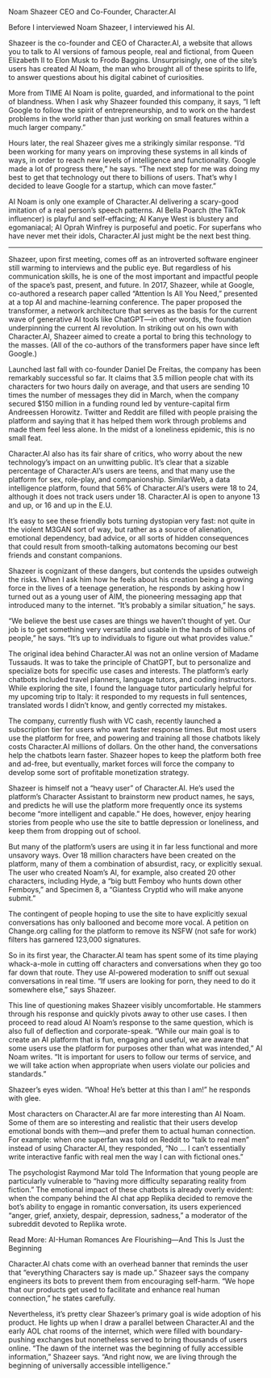 Noam Shazeer
CEO and Co-Founder, Character.AI

Before I interviewed Noam Shazeer, I interviewed his AI.

Shazeer is the co-founder and CEO of Character.AI, a website that allows you to talk to AI versions of famous people, real and fictional, from Queen Elizabeth II to Elon Musk to Frodo Baggins. Unsurprisingly, one of the site’s users has created AI Noam, the man who brought all of these spirits to life, to answer questions about his digital cabinet of curiosities.

More from TIME
AI Noam is polite, guarded, and informational to the point of blandness. When I ask why Shazeer founded this company, it says, “I left Google to follow the spirit of entrepreneurship, and to work on the hardest problems in the world rather than just working on small features within a much larger company.”

Hours later, the real Shazeer gives me a strikingly similar response. “I’d been working for many years on improving these systems in all kinds of ways, in order to reach new levels of intelligence and functionality. Google made a lot of progress there,” he says. “The next step for me was doing my best to get that technology out there to billions of users. That’s why I decided to leave Google for a startup, which can move faster.”

AI Noam is only one example of Character.AI delivering a scary-good imitation of a real person’s speech patterns. AI Bella Poarch (the TikTok influencer) is playful and self-effacing; AI Kanye West is blustery and egomaniacal; AI Oprah Winfrey is purposeful and poetic. For superfans who have never met their idols, Character.AI just might be the next best thing.

***

Shazeer, upon first meeting, comes off as an introverted software engineer still warming to interviews and the public eye. But regardless of his communication skills, he is one of the most important and impactful people of the space’s past, present, and future. In 2017, Shazeer, while at Google, co-authored a research paper called “Attention Is All You Need,” presented at a top AI and machine-learning conference. The paper proposed the transformer, a network architecture that serves as the basis for the current wave of generative AI tools like ChatGPT—in other words, the foundation underpinning the current AI revolution. In striking out on his own with Character.AI, Shazeer aimed to create a portal to bring this technology to the masses. (All of the co-authors of the transformers paper have since left Google.)

Launched last fall with co-founder Daniel De Freitas, the company has been remarkably successful so far. It claims that 3.5 million people chat with its characters for two hours daily on average, and that users are sending 10 times the number of messages they did in March, when the company secured $150 million in a funding round led by venture-capital firm Andreessen Horowitz. Twitter and Reddit are filled with people praising the platform and saying that it has helped them work through problems and made them feel less alone. In the midst of a loneliness epidemic, this is no small feat.

Character.AI also has its fair share of critics, who worry about the new technology’s impact on an unwitting public. It’s clear that a sizable percentage of Character.AI’s users are teens, and that many use the platform for sex, role-play, and companionship. SimilarWeb, a data intelligence platform, found that 56% of Character.AI’s users were 18 to 24, although it does not track users under 18. Character.AI is open to anyone 13 and up, or 16 and up in the E.U.

It’s easy to see these friendly bots turning dystopian very fast: not quite in the violent M3GAN sort of way, but rather as a source of alienation, emotional dependency, bad advice, or all sorts of hidden consequences that could result from smooth-talking automatons becoming our best friends and constant companions.

Shazeer is cognizant of these dangers, but contends the upsides outweigh the risks. When I ask him how he feels about his creation being a growing force in the lives of a teenage generation, he responds by asking how I turned out as a young user of AIM, the pioneering messaging app that introduced many to the internet. “It’s probably a similar situation,” he says.

“We believe the best use cases are things we haven’t thought of yet. Our job is to get something very versatile and usable in the hands of billions of people,” he says. “It’s up to individuals to figure out what provides value.”

The original idea behind Character.AI was not an online version of Madame Tussauds. It was to take the principle of ChatGPT, but to personalize and specialize bots for specific use cases and interests. The platform’s early chatbots included travel planners, language tutors, and coding instructors. While exploring the site, I found the language tutor particularly helpful for my upcoming trip to Italy: it responded to my requests in full sentences, translated words I didn’t know, and gently corrected my mistakes.

The company, currently flush with VC cash, recently launched a subscription tier for users who want faster response times. But most users use the platform for free, and powering and training all those chatbots likely costs Character.AI millions of dollars. On the other hand, the conversations help the chatbots learn faster. Shazeer hopes to keep the platform both free and ad-free, but eventually, market forces will force the company to develop some sort of profitable monetization strategy.

Shazeer is himself not a “heavy user” of Character.AI. He’s used the platform’s Character Assistant to brainstorm new product names, he says, and predicts he will use the platform more frequently once its systems become “more intelligent and capable.” He does, however, enjoy hearing stories from people who use the site to battle depression or loneliness, and keep them from dropping out of school.

But many of the platform’s users are using it in far less functional and more unsavory ways. Over 18 million characters have been created on the platform, many of them a combination of absurdist, racy, or explicitly sexual. The user who created Noam’s AI, for example, also created 20 other characters, including Hyde, a “big butt Femboy who hunts down other Femboys,” and Specimen 8, a “Giantess Cryptid who will make anyone submit.”

The contingent of people hoping to use the site to have explicitly sexual conversations has only ballooned and become more vocal. A petition on Change.org calling for the platform to remove its NSFW (not safe for work) filters has garnered 123,000 signatures.

So in its first year, the Character.AI team has spent some of its time playing whack-a-mole in cutting off characters and conversations when they go too far down that route. They use AI-powered moderation to sniff out sexual conversations in real time. “If users are looking for porn, they need to do it somewhere else,” says Shazeer.

This line of questioning makes Shazeer visibly uncomfortable. He stammers through his response and quickly pivots away to other use cases. I then proceed to read aloud AI Noam’s response to the same question, which is also full of deflection and corporate-speak. “While our main goal is to create an AI platform that is fun, engaging and useful, we are aware that some users use the platform for purposes other than what was intended,” AI Noam writes. “It is important for users to follow our terms of service, and we will take action when appropriate when users violate our policies and standards.”

Shazeer’s eyes widen. “Whoa! He’s better at this than I am!” he responds with glee.

Most characters on Character.AI are far more interesting than AI Noam. Some of them are so interesting and realistic that their users develop emotional bonds with them—and prefer them to actual human connection. For example: when one superfan was told on Reddit to “talk to real men” instead of using Character.AI, they responded, “No … I can’t essentially write interactive fanfic with real men the way I can with fictional ones.”

The psychologist Raymond Mar told The Information that young people are particularly vulnerable to “having more difficulty separating reality from fiction.” The emotional impact of these chatbots is already overly evident: when the company behind the AI chat app Replika decided to remove the bot’s ability to engage in romantic conversation, its users experienced “anger, grief, anxiety, despair, depression, sadness,” a moderator of the subreddit devoted to Replika wrote.

Read More: AI-Human Romances Are Flourishing—And This Is Just the Beginning

Character.AI chats come with an overhead banner that reminds the user that “everything Characters say is made up.” Shazeer says the company engineers its bots to prevent them from encouraging self-harm. “We hope that our products get used to facilitate and enhance real human connection,” he states carefully.

Nevertheless, it’s pretty clear Shazeer’s primary goal is wide adoption of his product. He lights up when I draw a parallel between Character.AI and the early AOL chat rooms of the internet, which were filled with boundary-pushing exchanges but nonetheless served to bring thousands of users online. “The dawn of the internet was the beginning of fully accessible information,” Shazeer says. “And right now, we are living through the beginning of universally accessible intelligence.”